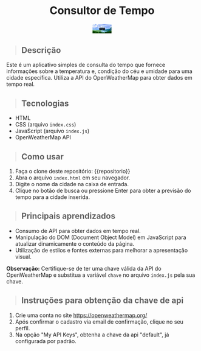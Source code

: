 <div align="center">
  <h1>Consultor de Tempo</h1>
  <img src="./consultaclima.gif" alt="Ícone de busca" width="50">
</div>

> ## Descrição
   Este é um aplicativo simples de consulta do tempo que fornece informações sobre a temperatura e, condição do céu e umidade para uma cidade específica. Utiliza a API do OpenWeatherMap para obter dados em tempo real.

> ## Tecnologias

  - HTML
  - CSS (arquivo `index.css`)
  - JavaScript (arquivo `index.js`)
  - OpenWeatherMap API

> ## Como usar

1. Faça o clone deste repositório: {{repositorio}}
2. Abra o arquivo `index.html` em seu navegador.
3. Digite o nome da cidade na caixa de entrada.
4. Clique no botão de busca ou pressione Enter para obter a previsão do tempo para a cidade inserida.

> ## Principais aprendizados

- Consumo de API para obter dados em tempo real.
- Manipulação do DOM (Document Object Model) em JavaScript para atualizar dinamicamente o conteúdo da página.
- Utilização de estilos e fontes externas para melhorar a apresentação visual.

**Observação:** Certifique-se de ter uma chave válida da API do OpenWeatherMap e substitua a variável `chave` no arquivo `index.js` pela sua chave.

> ## Instruções para obtenção da chave de api
1. Crie uma conta no site https://openweathermap.org/
2. Após confirmar o cadastro via email de confirmação, clique no seu perfil.
3. Na opção "My API Keys", obtenha a chave da api "default", já configurada por padrão.
